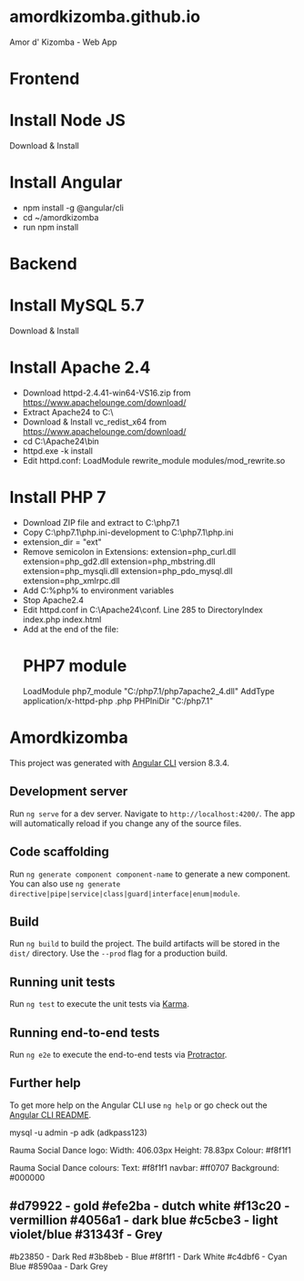 # amordkizomba.github.io
Amor d' Kizomba - Web App

# Frontend
# Install Node JS
Download & Install
# Install Angular
 - npm install -g @angular/cli
 - cd ~/amordkizomba
 - run npm install

# Backend
# Install MySQL 5.7
Download & Install
# Install Apache 2.4
 - Download httpd-2.4.41-win64-VS16.zip from https://www.apachelounge.com/download/
 - Extract Apache24 to C:\
 - Download & Install vc_redist_x64 from https://www.apachelounge.com/download/
 - cd C:\Apache24\bin
 - httpd.exe -k install
 - Edit httpd.conf:
    LoadModule rewrite_module modules/mod_rewrite.so
# Install PHP 7
 - Download ZIP file and extract to C:\php7.1
 - Copy C:\php7.1\php.ini-development to C:\php7.1\php.ini
 - extension_dir = "ext"
 - Remove semicolon in Extensions:
extension=php_curl.dll
extension=php_gd2.dll
extension=php_mbstring.dll
extension=php_mysqli.dll
extension=php_pdo_mysql.dll
extension=php_xmlrpc.dll
 - Add C:\%php% to environment variables
 - Stop Apache2.4
 - Edit httpd.conf in C:\Apache24\conf. Line 285 to DirectoryIndex index.php index.html
 - Add at the end of the file:
    # PHP7 module
    LoadModule php7_module "C:/php7.1/php7apache2_4.dll"
    AddType application/x-httpd-php .php
    PHPIniDir "C:/php7.1"

# Amordkizomba

This project was generated with [Angular CLI](https://github.com/angular/angular-cli) version 8.3.4.

## Development server

Run `ng serve` for a dev server. Navigate to `http://localhost:4200/`. The app will automatically reload if you change any of the source files.

## Code scaffolding

Run `ng generate component component-name` to generate a new component. You can also use `ng generate directive|pipe|service|class|guard|interface|enum|module`.

## Build

Run `ng build` to build the project. The build artifacts will be stored in the `dist/` directory. Use the `--prod` flag for a production build.

## Running unit tests

Run `ng test` to execute the unit tests via [Karma](https://karma-runner.github.io).

## Running end-to-end tests

Run `ng e2e` to execute the end-to-end tests via [Protractor](http://www.protractortest.org/).

## Further help

To get more help on the Angular CLI use `ng help` or go check out the [Angular CLI README](https://github.com/angular/angular-cli/blob/master/README.md).

mysql -u admin -p adk (adkpass123)

Rauma Social Dance logo:
Width: 406.03px
Height: 78.83px
Colour: #f8f1f1

Rauma Social Dance colours:
Text: #f8f1f1
navbar: #ff0707
Background: #000000

#d79922 - gold
#efe2ba - dutch white
#f13c20 - vermillion
#4056a1 - dark blue
#c5cbe3 - light violet/blue
#31343f - Grey
------------
#b23850 - Dark Red
#3b8beb - Blue
#f8f1f1 - Dark White
#c4dbf6 - Cyan Blue
#8590aa - Dark Grey
